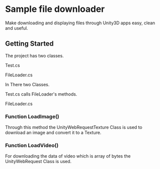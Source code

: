 # Sample file downloader

Make downloading and displaying files through Unity3D apps easy, clean and useful.

## Getting Started

The project has two classes.

Test.cs

FileLoader.cs

In There two Classes.

Test.cs calls FileLoader's methods.

FileLoader.cs

### Function LoadImage()

Through this method the UnityWebRequestTexture Class is used to download an image and convert it to a Texture.


### Function LoadVideo()

For downloading the data of video which is array of bytes the UnityWebRequest Class is used.
